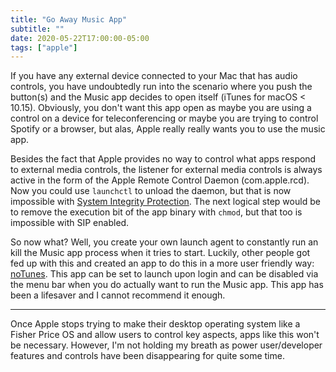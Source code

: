 ```yaml
---
title: "Go Away Music App"
subtitle: ""
date: 2020-05-22T17:00:00-05:00
tags: ["apple"]
---
```


If you have any external device connected to your Mac that has audio controls, you have undoubtedly run into the scenario where you push the button(s) and the Music app decides to open itself (iTunes for macOS < 10.15). Obviously, you don't want this app open as maybe you are using a control on a device for teleconferencing or maybe you are trying to control Spotify or a browser, but alas, Apple really really wants you to use the music app.

Besides the fact that Apple provides no way to control what apps respond to external media controls, the listener for external media controls is always active in the form of the Apple Remote Control Daemon (com.apple.rcd). Now you could use `launchctl` to unload the daemon, but that is now impossible with [System Integrity Protection](https://en.wikipedia.org/wiki/System_Integrity_Protection). The next logical step would be to remove the execution bit of the app binary with `chmod`, but that too is impossible with SIP enabled.

So now what? Well, you create your own launch agent to constantly run an kill the Music app process when it tries to start. Luckily, other people got fed up with this and created an app to do this in a more user friendly way: [noTunes](https://github.com/tombonez/noTunes). This app can be set to launch upon login and can be disabled via the menu bar when you do actually want to run the Music app. This app has been a lifesaver and I cannot recommend it enough.

---

Once Apple stops trying to make their desktop operating system like a Fisher Price OS and allow users to control key aspects, apps like this won't be necessary. However, I'm not holding my breath as power user/developer features and controls have been disappearing for quite some time.
